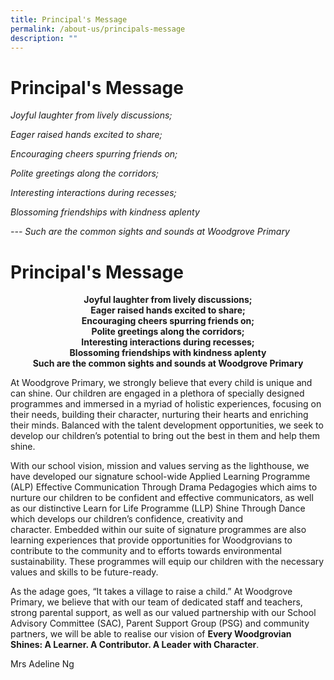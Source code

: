```yaml
---
title: Principal's Message
permalink: /about-us/principals-message
description: ""
---
```

# **Principal's Message**
	
_Joyful laughter from lively discussions;_

_Eager raised hands excited to share;_

_Encouraging cheers spurring friends on;_

_Polite greetings along the corridors;_

_Interesting interactions during recesses;_

_Blossoming friendships with kindness aplenty_

_\--- Such are the common sights and sounds at Woodgrove Primary_


<h1><b>Principal's Message</b></h1>

<center><b>Joyful laughter from lively discussions;</b></center>
<center><b>Eager raised hands excited to share;</b></center>
<center><b>Encouraging cheers spurring friends on;</b></center>
<center><b>Polite greetings along the corridors;</b></center>
<center><b>Interesting interactions during recesses;</b></center>
<center><b>Blossoming friendships with kindness aplenty</b></center>
<center><b>Such are the common sights and sounds at Woodgrove Primary</b></center>


At Woodgrove Primary, we strongly believe that every child is unique and can shine. Our children are engaged in a plethora of specially designed programmes and immersed in a myriad of holistic experiences, focusing on their needs, building their character, nurturing their hearts and enriching their minds. Balanced with the talent development opportunities, we seek to develop our children’s potential to bring out the best in them and help them shine.

With our school vision, mission and values serving as the lighthouse, we have developed our signature school-wide Applied Learning Programme (ALP) Effective Communication Through Drama Pedagogies which aims to nurture our children to be confident and effective communicators, as well as our distinctive Learn for Life Programme (LLP) Shine Through Dance which develops our children’s confidence, creativity and character. Embedded within our suite of signature programmes are also learning experiences that provide opportunities for Woodgrovians to contribute to the community and to efforts towards environmental sustainability. These programmes will equip our children with the necessary values and skills to be future-ready.

As the adage goes, “It takes a village to raise a child.” At Woodgrove Primary, we believe that with our team of dedicated staff and teachers, strong parental support, as well as our valued partnership with our School Advisory Committee (SAC), Parent Support Group (PSG) and community partners, we will be able to realise our vision of **Every Woodgrovian Shines: A Learner. A Contributor. A Leader with Character**. 

Mrs Adeline Ng